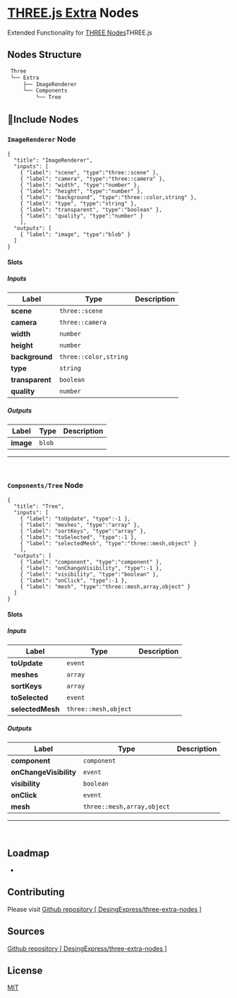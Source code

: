 # [THREE.js Extra](https://github.com/DesingExpress/three-extra-nodes) Nodes

Extended Functionality for [THREE Nodes]()THREE.js

## Nodes Structure

```bash
 Three
 └── Extra
     ├── ImageRenderer
     └── Components
         └── Tree
```

## 🔲Include Nodes

### `ImageRenderer` Node

```litegraph
{
  "title": "ImageRenderer",
  "inputs": [
    { "label": "scene", "type":"three::scene" },
    { "label": "camera", "type":"three::camera" },
    { "label": "width", "type":"number" },
    { "label": "height", "type":"number" },
    { "label": "background", "type":"three::color,string" },
    { "label": "type", "type":"string" },
    { "label": "transparent", "type":"boolean" },
    { "label": "quality", "type":"number" }
    ],
  "outputs": [
    { "label": "image", "type":"blob" }
  ]
}
```

#### Slots

##### Inputs

| Label           | Type                  | Description |
| --------------- | --------------------- | ----------- |
| **scene**       | `three::scene`        |             |
| **camera**      | `three::camera`       |             |
| **width**       | `number`              |             |
| **height**      | `number`              |             |
| **background**  | `three::color,string` |             |
| **type**        | `string`              |             |
| **transparent** | `boolean`             |             |
| **quality**     | `number`              |             |

##### Outputs

| Label     | Type   | Description |
| --------- | ------ | ----------- |
| **image** | `blob` |             |

---

&nbsp;
&nbsp;

### `Components/Tree` Node

```litegraph
{
  "title": "Tree",
  "inputs": [
    { "label": "toUpdate", "type":-1 },
    { "label": "meshes", "type":"array" },
    { "label": "sortKeys", "type":"array" },
    { "label": "toSelected", "type":-1 },
    { "label": "selectedMesh", "type":"three::mesh,object" }
    ],
  "outputs": [
    { "label": "component", "type":"component" },
    { "label": "onChangeVisibility", "type":-1 },
    { "label": "visibility", "type":"boolean" },
    { "label": "onClick", "type":-1 },
    { "label": "mesh", "type":"three::mesh,array,object" }
  ]
}
```

#### Slots

##### Inputs

| Label            | Type                 | Description |
| ---------------- | -------------------- | ----------- |
| **toUpdate**     | `event`              |             |
| **meshes**       | `array`              |             |
| **sortKeys**     | `array`              |             |
| **toSelected**   | `event`              |             |
| **selectedMesh** | `three::mesh,object` |             |

##### Outputs

| Label                  | Type                       | Description |
| ---------------------- | -------------------------- | ----------- |
| **component**          | `component`                |             |
| **onChangeVisibility** | `event`                    |             |
| **visibility**         | `boolean`                  |             |
| **onClick**            | `event`                    |             |
| **mesh**               | `three::mesh,array,object` |             |

---

&nbsp;
&nbsp;

## Loadmap

-

## Contributing

Please visit [Github repository [ DesingExpress/three-extra-nodes ]](https://github.com/DesingExpress/three-extra-nodes)

## Sources

[Github repository [ DesingExpress/three-extra-nodes ]](https://github.com/DesingExpress/three-extra-nodes)

## License

[MIT](https://mit-license.org/)

